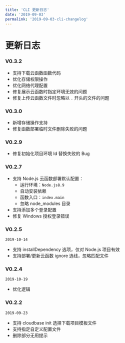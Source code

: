 ```yaml
---
title: 'CLI 更新日志'
date: '2019-09-03'
permalink: '2019-09-03-cli-changelog'
---
```


# 更新日志

### V0.3.2

- 支持下载云函数函数代码
- 优化存储权限操作
- 优化网络代理配置
- 修复展示云函数时指定环境无效的问题
- 修复上传云函数文件时忽略以 `.` 开头的文件的问题

### V0.3.0

- 新增存储操作支持
- 修复函数部署临时文件删除失败的问题

### V0.2.9

- 修复初始化项目环境 Id 替换失败的 Bug

### V0.2.7

- 支持 Node.js 云函数部署默认配置：
  - 运行环境：`Node.js8.9`
  - 自动安装依赖
  - 函数入口：`index.main`
  - 忽略 node_modules 目录
- 支持添加多个登录配置
- 修复 Windows 授权登录错误

### V0.2.5

`2019-10-14`

- 支持 installDependency 选项，仅对 Node.js 项目有效
- 支持部署/更新云函数 ignore 选线，忽略匹配文件

### V0.2.4

`2019-10-19`

- 优化逻辑

### V0.2.2

`2019-09-23`

- 支持 cloudbase init 选择下载项目模板文件
- 支持指定自定义配置文件
- 删除部分无用提示
